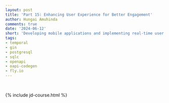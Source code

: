 ```yaml
---
layout: post
title: 'Part 15: Enhancing User Experience for Better Engagement'
author: Hungai Amuhinda
comments: true
date: '2024-06-12'
short: 'Developing mobile applications and implementing real-time user feedback mechanisms'
tags:
- temporal
- gin
- postgresql
- sqlc
- openapi
- oapi-codegen
- fly.io
---
```



<br>

{% include jd-course.html %}